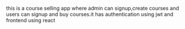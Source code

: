 this is a course selling app where admin can signup,create courses and users can signup and buy courses.it has authentication using jwt and frontend using react
